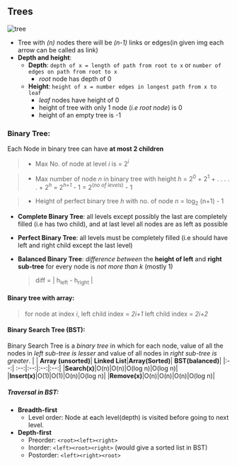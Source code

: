 
## Trees

![tree](https://i.ibb.co/bFknknN/Screenshot-from-2021-07-31-15-47-15.png)

-   Tree with _(n)_ nodes there will be _(n-1)_ links or edges(in given img each arrow can be called as link)
-   **Depth and height**:
    -   **Depth**: `depth of x = length of path from root to x` or `number of edges on path from root to x`
        -   _root_ node has depth of 0
    -   **Height**: `height of x = number edges in longest path from x to leaf`
        -   _leaf_ nodes have height of 0
        -   height of tree with only 1 node (_i.e root node_) is 0
        -   height of an empty tree is -1

### Binary Tree:

Each Node in binary tree can have **at most 2 children**

> -   Max No. of node at level _i_ is = 2<sup>_i_</sup>

> -   Max number of node _n_ in binary tree with height _h_
>     = 2<sup>0</sup> + 2<sup>1</sup> + . . . . . + 2<sup>_h_</sup>
>     = 2<sup>_h+1_</sup> - 1
>     = 2<sup>(_no of levels_)</sup> - 1

> -   Height of perfect binary tree _h_ with no. of node _n_
>     = log<sub>2</sub> (n+1) - 1

-   **Complete Binary Tree**: all levels except possibly the last are completely filled (i.e has two child), and at last level all nodes are as left as possible

-   **Perfect Binary Tree**: all levels must be completely filled (i.e should have left and right child except the last level)
-   **Balanced Binary Tree**: _difference between_ the **height of left** and **right sub-tree** for every node is _not more than k_ (mostly 1)
    > diff = | h<sub>left</sub> - h<sub>right</sub> |

#### Binary tree with array:

> for node at index _i_,
> left child index = _2i+1_
> left child index = _2i+2_

#### Binary Search Tree (BST):

Binary Search Tree is a _binary tree_ in which for each node, value of all the nodes in _left sub-tree is lesser_ and value of all nodes in _right sub-tree is greater_.
| | **Array (unsorted)**| **Linked List**|**Array(Sorted)**| **BST(balanced)**|
|:--:| :--:|:--:|:--:|:--:|
|**Search(x)**|O(n)|O(n)|O(log n)|O(log n)|
|**Insert(x)**|O(1)|O(1)|O(n)|O(log n)|
|**Remove(x)**|O(n)|O(n)|O(n)|O(log n)|

##### Traversal in BST:
- **Breadth-first**
	- Level order: Node at each level(depth) is visited before going to next level.
- **Depth-first**
	- Preorder: `<root><left><right>`
	- Inorder: `<left><root><right>` (would give a sorted list in BST)
	- Postorder: `<left><right><root>`
